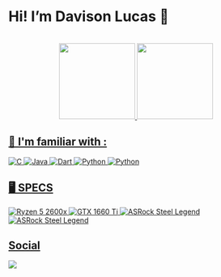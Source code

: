 # Hi! I’m Davison Lucas 🖖
<br/>

<div align="center">
  <a href="https://github.com/DLucMv">
  <img height="150em" src="https://github-readme-stats.vercel.app/api?username=DLucMv&show_icons=true&theme=transparent"/>
  <img height="150em" src="https://github-readme-stats.vercel.app/api/top-langs/?username=DLucMv&layout=compact&theme=transparent"/>
</div>

## 🚀 I'm familiar with : 
<div style="display: inline_block">
  <img align="center "alt="C" src="https://img.shields.io/badge/C-00599C?style=for-the-badge&logo=c&logoColor=white"/>
  <img align="center "alt="Java" src="https://img.shields.io/badge/Java-ED8B00?style=for-the-badge&logo=java&logoColor=white"/>
  <img align="center "alt="Dart" src="https://img.shields.io/badge/Dart-0175C2?style=for-the-badge&logo=dart&logoColor=white"/>
  <img align="center "alt="Python" src="https://img.shields.io/badge/Python-3776AB?style=for-the-badge&logo=python&logoColor=white"/>
  <img align="center "alt="Python" src="https://img.shields.io/badge/MySQL-00000F?style=for-the-badge&logo=mysql&logoColor=white"/>
</div>
  
## 🖥️ SPECS
<div style="display: inline_block">
  <img align="center "alt="Ryzen 5 2600x" src="https://badgen.net/badge/AMD/Ryzen 5 2600x/red?icon=AMD"/>
  <img align="center "alt="GTX 1660 Ti" src="https://badgen.net/badge/NVIDIA/GTX 1660 Ti | ROG Strix/green?icon="/>
  <img align="center "alt="ASRock Steel Legend" src="https://badgen.net/badge/ASRock/B450 | Steel Legend/grey?icon="/>
  <img align="center "alt="ASRock Steel Legend" src="https://badgen.net/badge/G.Skill/TridentZ | 16Gb | 3200Mhz/red?icon="/>
</div>
  
## Social
<div style="display: inline_block">
  <a href = "mailto:dlucasmv@gmail.com"><img src="https://img.shields.io/badge/Gmail-D14836?style=for-the-badge&logo=gmail&logoColor=white" target="_blank"></a>
</div>



<!---
DLucMv/DLucMv is a ✨ special ✨ repository because its `README.md` (this file) appears on your GitHub profile.
You can click the Preview link to take a look at your changes.
--->
